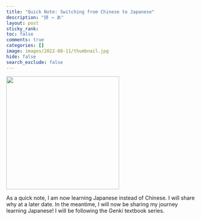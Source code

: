 ```yaml
---
title: "Quick Note: Switching from Chinese to Japanese"
description: "拼 → あ"
layout: post
sticky_rank:
toc: false
comments: true
categories: []
image: images/2022-08-11/thumbnail.jpg
hide: false
search_exclude: false
---
```


<img src="{{ site.baseurl }}/images/2022-08-11/thumbnail.jpg" width="300">

As a quick note, I am now learning Japanese instead of Chinese. I will share 
why at a later date. In the meantime, I will now be sharing my journey 
learning Japanese! I will be following the Genki textbook series.